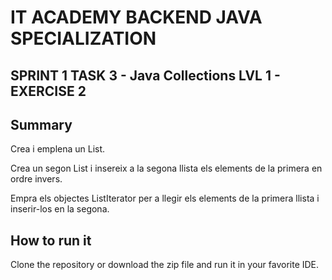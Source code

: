 # IT ACADEMY BACKEND JAVA SPECIALIZATION
## SPRINT 1 TASK 3 - Java Collections LVL 1 - EXERCISE 2

## Summary
Crea i emplena un List<Integer>.

Crea un segon List<Integer> i insereix a la segona llista els elements de la primera en ordre invers.

Empra els objectes ListIterator per a llegir els elements de la primera llista i inserir-los en la segona.

## How to run it
Clone the repository or download the zip file and run it in your favorite IDE.
